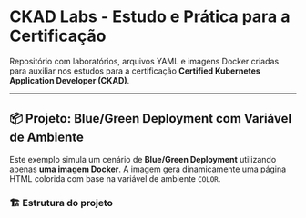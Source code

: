 # CKAD Labs - Estudo e Prática para a Certificação

Repositório com laboratórios, arquivos YAML e imagens Docker criadas para auxiliar nos estudos para a certificação **Certified Kubernetes Application Developer (CKAD)**.

---

## 📦 Projeto: Blue/Green Deployment com Variável de Ambiente

Este exemplo simula um cenário de **Blue/Green Deployment** utilizando apenas **uma imagem Docker**. A imagem gera dinamicamente uma página HTML colorida com base na variável de ambiente `COLOR`.

### 🏗️ Estrutura do projeto

